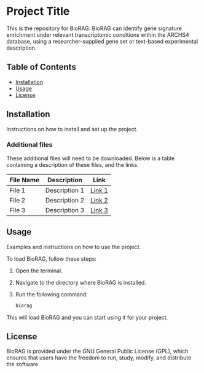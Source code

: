 # Project Title

This is the repository for BioRAG. BioRAG can identify gene signature enrichment under relevant transcriptomic conditions within the ARCHS4 database, using a researcher-supplied gene set or text-based experimental description. 

## Table of Contents

- [Installation](#installation)
- [Usage](#usage)
- [License](#license)

## Installation

Instructions on how to install and set up the project.

### Additional files

These additional files will need to be downloaded. Below is a table containing a description of these files, and the links.

| File Name | Description | Link |
|-----------|-------------|------|
| File 1    | Description 1 | [Link 1](https://example.com/file1) |
| File 2    | Description 2 | [Link 2](https://example.com/file2) |
| File 3    | Description 3 | [Link 3](https://example.com/file3) |

## Usage

Examples and instructions on how to use the project.

To load BioRAG, follow these steps:

1. Open the terminal.
2. Navigate to the directory where BioRAG is installed.
3. Run the following command:

    ```bash
    biorag
    ```

This will load BioRAG and you can start using it for your project.

## License

BioRAG is provided under the GNU General Public License (GPL), which ensures that users have the freedom to run, study, modify, and distribute the software.